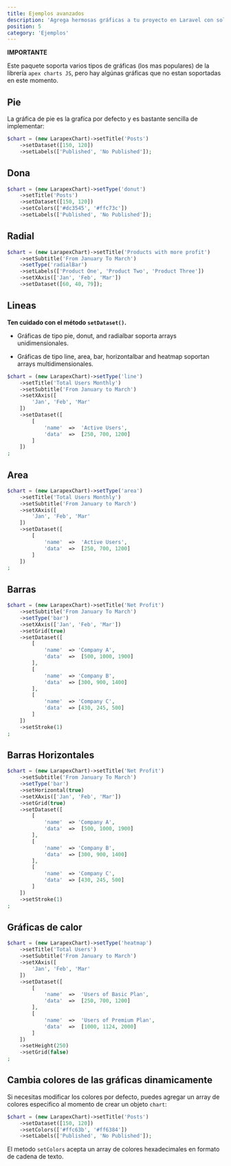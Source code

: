 ```yaml
---
title: Ejemplos avanzados
description: 'Agrega hermosas gráficas a tu proyecto en Laravel con solo un facade.'
position: 5
category: 'Ejemplos'
---
```


<alert type="danger">

<strong>IMPORTANTE</strong>

Este paquete soporta varios tipos de gráficas (los mas populares) de la librería `apex charts JS`, pero hay algúnas gráficas que no estan soportadas en este momento.

</alert>

## Pie

La gráfica de pie es la grafíca por defecto y es bastante sencilla de implementar:

```php
$chart = (new LarapexChart)->setTitle('Posts')
    ->setDataset([150, 120])
    ->setLabels(['Published', 'No Published']);
```

## Dona

```php
$chart = (new LarapexChart)->setType('donut')
    ->setTitle('Posts')
    ->setDataset([150, 120])
    ->setColors(['#dc3545', '#ffc73c'])
    ->setLabels(['Published', 'No Published']);
```

## Radial

```php
$chart = (new LarapexChart)->setTitle('Products with more profit')
    ->setSubtitle('From January To March')
    ->setType('radialBar')
    ->setLabels(['Product One', 'Product Two', 'Product Three'])
    ->setXAxis(['Jan', 'Feb', 'Mar'])
    ->setDataset([60, 40, 79]);
```

## Lineas

<alert type="danger">

<strong>Ten cuidado con el método `setDataset()`.</strong>

- Gráficas de tipo pie, donut, and radialbar soporta arrays unidimensionales.

- Gráficas de tipo line, area, bar, horizontalbar and heatmap soportan arrays multidimensionales.

</alert>

```php
$chart = (new LarapexChart)->setType('line')
    ->setTitle('Total Users Monthly')
    ->setSubtitle('From January to March')
    ->setXAxis([
        'Jan', 'Feb', 'Mar'
    ])
    ->setDataset([
        [
            'name'  =>  'Active Users',
            'data'  =>  [250, 700, 1200]
        ]
    ])
;
```

## Area

```php
$chart = (new LarapexChart)->setType('area')
    ->setTitle('Total Users Monthly')
    ->setSubtitle('From January to March')
    ->setXAxis([
        'Jan', 'Feb', 'Mar'
    ])
    ->setDataset([
        [
            'name'  =>  'Active Users',
            'data'  =>  [250, 700, 1200]
        ]
    ])
;
```

## Barras

```php
$chart = (new LarapexChart)->setTitle('Net Profit')
    ->setSubtitle('From January To March')
    ->setType('bar')
    ->setXAxis(['Jan', 'Feb', 'Mar'])
    ->setGrid(true)
    ->setDataset([
        [
            'name'  => 'Company A',
            'data'  =>  [500, 1000, 1900]
        ],
        [
            'name'  => 'Company B',
            'data'  => [300, 900, 1400]
        ],
        [
            'name'  => 'Company C',
            'data'  => [430, 245, 500]
        ]
    ])
    ->setStroke(1)
;
```

## Barras Horizontales

```php
$chart = (new LarapexChart)->setTitle('Net Profit')
    ->setSubtitle('From January To March')
    ->setType('bar')
    ->setHorizontal(true)
    ->setXAxis(['Jan', 'Feb', 'Mar'])
    ->setGrid(true)
    ->setDataset([
        [
            'name'  => 'Company A',
            'data'  =>  [500, 1000, 1900]
        ],
        [
            'name'  => 'Company B',
            'data'  => [300, 900, 1400]
        ],
        [
            'name'  => 'Company C',
            'data'  => [430, 245, 500]
        ]
    ])
    ->setStroke(1)
;
```

## Gráficas de calor

```php
$chart = (new LarapexChart)->setType('heatmap')
    ->setTitle('Total Users')
    ->setSubtitle('From January to March')
    ->setXAxis([
        'Jan', 'Feb', 'Mar'
    ])
    ->setDataset([
        [
            'name'  =>  'Users of Basic Plan',
            'data'  =>  [250, 700, 1200]
        ],
        [
            'name'  =>  'Users of Premium Plan',
            'data'  =>  [1000, 1124, 2000]
        ]
    ])
    ->setHeight(250)
    ->setGrid(false)
;
```

## Cambia colores de las gráficas dinamicamente

Si necesitas modificar los colores por defecto, puedes agregar un array de colores especifico al momento de crear un objeto `chart`:

```php
$chart = (new LarapexChart)->setTitle('Posts')
    ->setDataset([150, 120])
    ->setColors(['#ffc63b', '#ff6384'])
    ->setLabels(['Published', 'No Published']);
```

El metodo `setColors` acepta un array de colores hexadecimales en formato de cadena de texto.